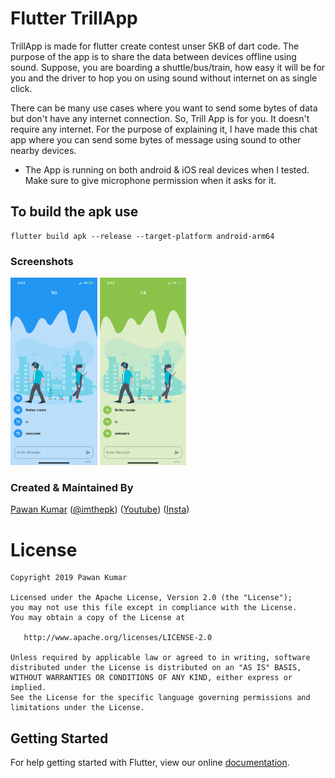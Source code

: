 # Flutter TrillApp

TrillApp is made for flutter create contest unser 5KB of dart code. The purpose of the app is to share the data between devices offline using sound. Suppose, you are boarding a shuttle/bus/train, how easy it will be for you and the driver to hop you on using sound without internet on as single click.

There can be many use cases where you want to send some bytes of data but don't have any internet connection. So, Trill App is for you. It doesn't require any internet. For the purpose of explaining it, I have made this chat app where you can send some bytes of message using sound to other nearby devices.

- The App is running on both android & iOS real devices when I tested. Make sure to give microphone permission when it asks for it.

## To build the apk use

```
flutter build apk --release --target-platform android-arm64
```

### Screenshots

<img src="ss1.JPG" height="300em" /> <img src="ss2.JPG" height="300em" />

### Created & Maintained By

[Pawan Kumar](https://github.com/iampawan) ([@imthepk](https://www.twitter.com/imthepk)) ([Youtube](https://www.youtube.com/c/MTechViral))
([Insta](https://www.instagram.com/codepur_ka_superhero))

# License

    Copyright 2019 Pawan Kumar

    Licensed under the Apache License, Version 2.0 (the "License");
    you may not use this file except in compliance with the License.
    You may obtain a copy of the License at

       http://www.apache.org/licenses/LICENSE-2.0

    Unless required by applicable law or agreed to in writing, software
    distributed under the License is distributed on an "AS IS" BASIS,
    WITHOUT WARRANTIES OR CONDITIONS OF ANY KIND, either express or implied.
    See the License for the specific language governing permissions and
    limitations under the License.

## Getting Started

For help getting started with Flutter, view our online
[documentation](https://flutter.dev/).
